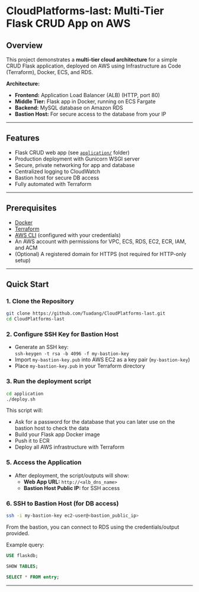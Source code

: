 # CloudPlatforms-last: Multi-Tier Flask CRUD App on AWS

## Overview

This project demonstrates a **multi-tier cloud architecture** for a simple CRUD Flask application, deployed on AWS using Infrastructure as Code (Terraform), Docker, ECS, and RDS.

**Architecture:**
- **Frontend:** Application Load Balancer (ALB) (HTTP, port 80)
- **Middle Tier:** Flask app in Docker, running on ECS Fargate
- **Backend:** MySQL database on Amazon RDS
- **Bastion Host:** For secure access to the database from your IP

---

## Features

- Flask CRUD web app (see [`application/`](application/) folder)
- Production deployment with Gunicorn WSGI server
- Secure, private networking for app and database
- Centralized logging to CloudWatch
- Bastion host for secure DB access
- Fully automated with Terraform

---

## Prerequisites

- [Docker](https://www.docker.com/)
- [Terraform](https://www.terraform.io/downloads)
- [AWS CLI](https://aws.amazon.com/cli/) (configured with your credentials)
- An AWS account with permissions for VPC, ECS, RDS, EC2, ECR, IAM, and ACM
- (Optional) A registered domain for HTTPS (not required for HTTP-only setup)

---

## Quick Start

### 1. Clone the Repository

```sh
git clone https://github.com/Tuadang/CloudPlatforms-last.git
cd CloudPlatforms-last
```

### 2. Configure SSH Key for Bastion Host

- Generate an SSH key:  
  `ssh-keygen -t rsa -b 4096 -f my-bastion-key`
- Import `my-bastion-key.pub` into AWS EC2 as a key pair (`my-bastion-key`)
- Place `my-bastion-key.pub` in your Terraform directory

### 3. Run the deployment script

```sh
cd application
./deploy.sh
```
This script will:
- Ask for a password for the database that you can later use on the bastion host to check the data
- Build your Flask app Docker image
- Push it to ECR
- Deploy all AWS infrastructure with Terraform


### 5. Access the Application

- After deployment, the script/outputs will show:
  - **Web App URL:** `http://<alb_dns_name>`
  - **Bastion Host Public IP:** for SSH access

### 6. SSH to Bastion Host (for DB access)

```sh
ssh -i my-bastion-key ec2-user@<bastion_public_ip>
```
From the bastion, you can connect to RDS using the credentials/output provided.

Example query: 

```sql
USE flaskdb;

SHOW TABLES;

SELECT * FROM entry;
```

---
